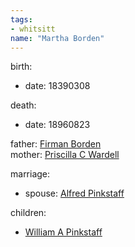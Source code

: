 ```yaml
---
tags:
- whitsitt
name: "Martha Borden"
---
```


birth:
  - date: 18390308

death:
  - date: 18960823

father: [Firman Borden](Firman%20Borden.md)  
mother: [Priscilla C Wardell](Priscilla%20C%20Wardell.md)

marriage:
  - spouse: [Alfred Pinkstaff](Alfred%20Pinkstaff.md)   

children:
  - [William A Pinkstaff](William%20A%20Pinkstaff.md)
